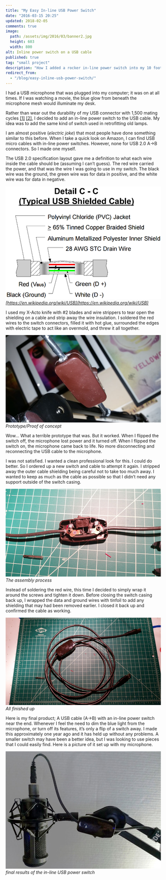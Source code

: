 ```yaml
---
title: "My Easy In-line USB Power Switch"
date: "2016-03-15 20:25"
updated: 2018-02-05
comments: true
image:
  path: /assets/img/2016/03/banner2.jpg
  height: 603
  width: 800
alt: Inline power switch on a USB cable
published: true
tag: "small project"
description: "How I added a rocker in-line power switch into my 10 foot USB 2.0 Type b cable. I referenced the USB 2.0 specifications to understand which wires to cut."
redirect_from:
  - "/blog/easy-inline-usb-power-switch/"
---
```


I had a USB microphone that was plugged into my computer; it was on at all times. If I was watching a movie, the blue glow from beneath the microphone mesh would illuminate my desk.

Rather than wear out the durability of my USB connector with 1,500 mating cycles [\[1\]](https://en.wikipedia.org/wiki/USB) [\[2\]](https://gct.co/usb), I decided to add an in-line power switch to the USB cable. My idea was to add the same kind of switch used in retrofitting old lamps.

I am almost positive (*electric joke*) that most people have done something similar to this before. When I take a quick look on Amazon, I can find USB micro cables with in-line power switches. However, none for USB 2.0 A->B connectors. So I made one myself.

The USB 2.0 specification layout gave me a definition to what each wire inside the cable should be (assuming I can’t guess). The red wire carried the power, and that was the wire I was going to use in my switch. The black wire was the ground, the green wire was for data in positive, and the white wire was for data in negative.

![USB 2.0 specification layout](/assets/img/2016/03/layout.png)*[https://en.wikipedia.org/wiki/USB](https://en.wikipedia.org/wiki/USB)*

I used my X-Acto knife with \#2 blades and wire strippers to tear open the shielding on a cable and strip away the wire insulation. I soldered the red wires to the switch connectors, filled it with hot glue, surrounded the edges with electric tape to act like an overmold, and threw it all together.

![Prototype/Proof of concept](/assets/img/2016/03/prototype.jpg)*Prototype/Proof of concept*

Wow… What a terrible prototype that was. But it worked. When I flipped the switch off, the microphone lost power and it turned off. When I flipped the switch on, the microphone came back to life. No more disconnecting and reconnecting the USB cable to the microphone.

I was not satisfied. I wanted a clean professional look for this. I could do better. So I ordered up a new switch and cable to attempt it again.
I stripped away the outer cable shielding being careful not to take too much away. I wanted to keep as much as the cable as possible so that I didn’t need any support outside of the switch casing.

![/assets/img/2016/03/assembly.jpg](/assets/img/2016/03/assembly.jpg)*The assembly process*

Instead of soldering the red wire, this time I decided to simply wrap it around the screws and tighten it down. Before closing the switch casing back up, I wrapped the data and ground wires with tinfoil to add any shielding that may had been removed earlier. I closed it back up and confirmed the cable as working.

![completion of the in-line USB power switch](/assets/img/2016/03/final.jpg)*All finished up*

Here is my final product; A USB cable (A->B) with an in-line power switch near the end. Whenever I feel the need to dim the blue light from the microphone, or turn off its features, it’s only a flip of a switch away. I made this approximately one year ago and it has held up without any problems. A smaller switch may have been a better idea, but I was looking to use pieces that I could easily find. Here is a picture of it set up with my microphone.

![final results of the in-line USB power switch](/assets/img/2016/03/banner2.jpg)*final results of the in-line USB power switch*
